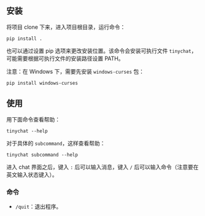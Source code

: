 ## 安装

将项目 clone 下来，进入项目根目录，运行命令：

```
pip install .
```

也可以通过设置 pip 选项来更改安装位置。该命令会安装可执行文件 `tinychat`，可能需要根据可执行文件的安装路径设置 PATH。


注意：在 Windows 下，需要先安装 `windows-curses` 包：

```
pip install windows-curses
```

## 使用

用下面命令查看帮助：

```
tinychat --help
```

对于具体的 `subcommand`，这样查看帮助：

```
tinychat subcommand --help
```

进入 chat 界面之后，键入 `:` 后可以输入消息，键入 `/` 后可以输入命令（注意要在英文输入状态键入）。

### 命令

* `/quit`：退出程序。